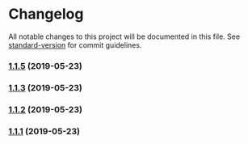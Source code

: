 # Changelog

All notable changes to this project will be documented in this file. See [standard-version](https://github.com/conventional-changelog/standard-version) for commit guidelines.

### [1.1.5](https://github.com/homobulla/nodejs/compare/v1.1.4...v1.1.5) (2019-05-23)



### [1.1.3](https://github.com/homobulla/nodejs/compare/v1.1.1...v1.1.3) (2019-05-23)

### [1.1.2](https://github.com/homobulla/nodejs/compare/v1.1.1...v1.1.2) (2019-05-23)

### [1.1.1](https://github.com/homobulla/nodejs/compare/v1.1.0...v1.1.1) (2019-05-23)
